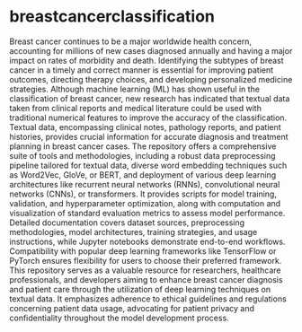 # breastcancerclassification
Breast cancer continues to be a major worldwide health concern, accounting for millions of new cases diagnosed annually and having a major impact on rates of morbidity and death. Identifying the subtypes of breast cancer in a timely and correct manner is essential for improving patient outcomes, directing therapy choices, and developing personalized medicine strategies. Although machine learning (ML) has shown useful in the classification of breast cancer, new research has indicated that textual data taken from clinical reports and medical literature could be used with traditional numerical features to improve the accuracy of the classification.
Textual data, encompassing clinical notes, pathology reports, and patient histories, provides crucial information for accurate diagnosis and treatment planning in breast cancer cases. The repository offers a comprehensive suite of tools and methodologies, including a robust data preprocessing pipeline tailored for textual data, diverse word embedding techniques such as Word2Vec, GloVe, or BERT, and deployment of various deep learning architectures like recurrent neural networks (RNNs), convolutional neural networks (CNNs), or transformers. It provides scripts for model training, validation, and hyperparameter optimization, along with computation and visualization of standard evaluation metrics to assess model performance. Detailed documentation covers dataset sources, preprocessing methodologies, model architectures, training strategies, and usage instructions, while Jupyter notebooks demonstrate end-to-end workflows. Compatibility with popular deep learning frameworks like TensorFlow or PyTorch ensures flexibility for users to choose their preferred framework. This repository serves as a valuable resource for researchers, healthcare professionals, and developers aiming to enhance breast cancer diagnosis and patient care through the utilization of deep learning techniques on textual data. It emphasizes adherence to ethical guidelines and regulations concerning patient data usage, advocating for patient privacy and confidentiality throughout the model development process.






